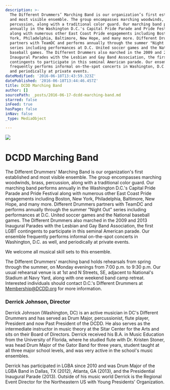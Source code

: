 ```yaml
---
description: >-
  The Different Drummers’ Marching Band is our organization’s first established
  and most visible ensemble. The group encompasses marching woodwinds, brass,
  percussion, along with a traditional color guard. Our marching band performs
  annually in the Washington D.C.'s Capital Pride Parade and Pride Festival
  along with numerous other East Coast Pride engagements including Boston, New
  York, Philadelphia, Baltimore, New Hope, and many more. Different Drummers
  partners with TeamDC and performs annually through the summer "Night Out"
  series including performances at D.C. United soccer games and the National
  baseball games. The Different Drummers also marched in the 2009 and 2013
  Inaugural Parades with the Lesbian and Gay Band Association, the first LGBT
  contingents to participate in this seminal American parade. Our ensemble
  frequently performs informal on-the-spot concerts in Washington, D.C. as well,
  and periodically at private events.
dateModified: '2016-06-18T13:43:59.323Z'
datePublished: '2016-06-18T13:44:46.457Z'
title: DCDD Marching Band
author: []
sourcePath: _posts/2016-06-17-dcdd-marching-band.md
starred: false
inFeed: true
hasPage: false
inNav: false
_type: MediaObject

---
```

![](https://the-grid-user-content.s3-us-west-2.amazonaws.com/c80d3962-6692-4f01-8d3a-3d32f5711baf.jpg)

# DCDD Marching Band

The Different Drummers' Marching Band is our organization's first established and most visible ensemble. The group encompasses marching woodwinds, brass, percussion, along with a traditional color guard. Our marching band performs annually in the Washington D.C.'s Capital Pride Parade and Pride Festival along with numerous other East Coast Pride engagements including Boston, New York, Philadelphia, Baltimore, New Hope, and many more. Different Drummers partners with TeamDC and performs annually through the summer "Night Out" series including performances at D.C. United soccer games and the National baseball games. The Different Drummers also marched in the 2009 and 2013 Inaugural Parades with the Lesbian and Gay Band Association, the first LGBT contingents to participate in this seminal American parade. Our ensemble frequently performs informal on-the-spot concerts in Washington, D.C. as well, and periodically at private events.

We welcome all musical skill sets to this ensemble.

The Different Drummers' marching band holds rehearsals from spring through the summer, on Monday evenings from 7:00 p.m. to 9:30 p.m. Our usual rehearsal venue is at 1st and N Streets, SE, adjacent to National's Stadium at Navy Yard, along with one weekend band camp retreat. Interested individuals should contact D.C.'s Different Drummers at [Membership@DCDD.org][0] for more information.

### Derrick Johnson, Director

Derrick Johnson (Washington, DC) is an active musician in DC's Different Drummers and has served as Drum Major, percussionist, flute player, President and now Past President of the DCDD. He also serves as the intermediate instructor in music theory at the Sitar Center for the Arts and sits on their Board of Directors. Derrick received his B.A. in Music Education from the University of Florida, where he studied flute with Dr. Kristen Stoner, was head Drum Major of the Gator Band for three years, student taught at all three major school levels, and was very active in the school's music ensembles.

Derrick has participated in LGBA since 2010 and was Drum Major of the LGBA Band in Dallas, TX (2012), Atlanta, GA (2013), and the Presidential Inaugural Parade (2013). Outside of his music world Derrick is the Regional Event Director for the Northeastern US with Young Presidents' Organization.

[0]: mailto:Membership@DCDD.org